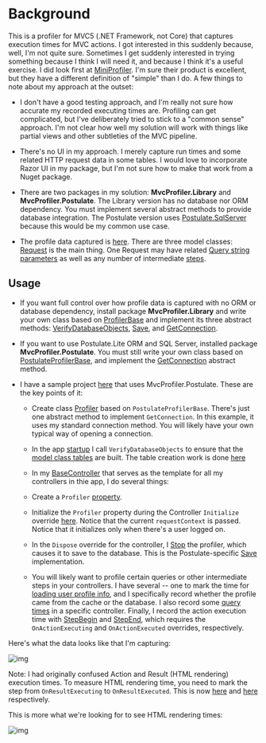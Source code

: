# Background

This is a profiler for MVC5 (.NET Framework, not Core) that captures execution times for MVC actions. I got interested in this suddenly because, well, I'm not quite sure. Sometimes I get suddenly interested in trying something because I think I will need it, and because I think it's a useful exercise. I did look first at [MiniProfiler](https://miniprofiler.com). I'm sure their product is excellent, but they have a different definition of "simple" than I do. A few things to note about my approach at the outset:

- I don't have a good testing approach, and I'm really not sure how accurate my recorded executing times are. Profiling can get complicated, but I've deliberately tried to stick to a "common sense" approach. I'm not clear how well my solution will work with things like partial views and other subtleties of the MVC pipeline.

- There's no UI in my approach. I merely capture run times and some related HTTP request data in some tables. I would love to incorporate Razor UI in my package, but I'm not sure how to make that work from a Nuget package.

- There are two packages in my solution: **MvcProfiler.Library** and **MvcProfiler.Postulate**. The Library version has no database nor ORM dependency. You must implement several abstract methods to provide database integration. The Postulate version uses [Postulate.SqlServer](https://github.com/adamosoftware/Postulate) because this would be my common use case.

- The profile data captured is [here](https://github.com/adamosoftware/MvcProfiler/tree/master/MvcProfiler/Models). There are three model classes: [Request](https://github.com/adamosoftware/MvcProfiler/blob/master/MvcProfiler/Models/Request.cs) is the main thing. One Request may have related [Query string parameters](https://github.com/adamosoftware/MvcProfiler/blob/master/MvcProfiler/Models/Parameter.cs) as well as any number of intermediate [steps](https://github.com/adamosoftware/MvcProfiler/blob/master/MvcProfiler/Models/Step.cs).

## Usage

- If you want full control over how profile data is captured with no ORM or database dependency, install package **MvcProfiler.Library** and write your own class based on [ProfilerBase](https://github.com/adamosoftware/MvcProfiler/blob/master/MvcProfiler/ProfilerBase.cs) and implement its three abstract methods: [VerifyDatabaseObjects](https://github.com/adamosoftware/MvcProfiler/blob/master/MvcProfiler/ProfilerBase.cs#L53), [Save](https://github.com/adamosoftware/MvcProfiler/blob/master/MvcProfiler/ProfilerBase.cs#L59), and [GetConnection](https://github.com/adamosoftware/MvcProfiler/blob/master/MvcProfiler/ProfilerBase.cs#L64).

- If you want to use Postulate.Lite ORM and SQL Server, installed package **MvcProfiler.Postulate**. You must still write your own class based on [PostulateProfilerBase](https://github.com/adamosoftware/MvcProfiler/blob/master/MvcProfiler.Postulate/PostulateProfilerBase.cs), and implement the [GetConnection](https://github.com/adamosoftware/MvcProfiler/blob/master/MvcProfiler/ProfilerBase.cs#L64) abstract method.

- I have a sample project [here](https://github.com/adamosoftware/MvcSpace) that uses MvcProfiler.Postulate. These are the key points of it:

    - Create class [Profiler](https://github.com/adamosoftware/MvcSpace/blob/master/MvcSpace.App/Profiler.cs) based on `PostulateProfilerBase`. There's just one abstract method to implement `GetConnection`. In this example, it uses my standard connection method. You will likely have your own typical way of opening a connection.
    
    - In the app [startup](https://github.com/adamosoftware/MvcSpace/blob/master/MvcSpace.App/Startup.cs#L14) I call `VerifyDatabaseObjects` to ensure that the [model class tables](https://github.com/adamosoftware/MvcProfiler/tree/master/MvcProfiler/Models) are built. The table creation work is done [here](https://github.com/adamosoftware/MvcProfiler/blob/master/MvcProfiler.Postulate/PostulateProfilerBase.cs#L21)
    
    - In my [BaseController](https://github.com/adamosoftware/MvcSpace/blob/master/MvcSpace.App/BaseController.cs) that serves as the template for all my controllers in thie app, I do several things:
    
    - Create a `Profiler` [property](https://github.com/adamosoftware/MvcSpace/blob/master/MvcSpace.App/BaseController.cs#L17).
    
    - Initialize the `Profiler` property during the Controller `Initialize` override [here](https://github.com/adamosoftware/MvcSpace/blob/master/MvcSpace.App/BaseController.cs#L29). Notice that the current `requestContext` is passed. Notice that it initializes only when there's a user logged on.
    
    - In the `Dispose` override for the controller, I [Stop](https://github.com/adamosoftware/MvcSpace/blob/master/MvcSpace.App/BaseController.cs#L89) the profiler, which causes it to save to the database. This is the Postulate-specific [Save](https://github.com/adamosoftware/MvcProfiler/blob/master/MvcProfiler.Postulate/PostulateProfilerBase.cs#L40) implementation.
    
    - You will likely want to profile certain queries or other intermediate steps in your controllers. I have several -- one to mark the time for [loading user profile info](https://github.com/adamosoftware/MvcSpace/blob/master/MvcSpace.App/BaseController.cs#L35), and I specifically record whether the profile came from the cache or the database. I also record some [query times](https://github.com/adamosoftware/MvcSpace/blob/master/MvcSpace.App/Controllers/DataModelController.cs#L20) in a specific controller. Finally, I record the action execution time with [StepBegin](https://github.com/adamosoftware/MvcSpace/blob/master/MvcSpace.App/BaseController.cs#L60) and [StepEnd](https://github.com/adamosoftware/MvcSpace/blob/master/MvcSpace.App/BaseController.cs#L89), which requires the `OnActionExecuting` and `OnActionExecuted` overrides, respectively.
    
Here's what the data looks like that I'm capturing:

![img](https://adamosoftware.blob.core.windows.net/images/mvcprofiler.png)

Note: I had originally confused Action and Result (HTML rendering) execution times. To measure HTML rendering time, you need to mark the step from `OnResultExecuting` to `OnResultExecuted`. This is now [here](https://github.com/adamosoftware/MvcSpace/blob/master/MvcSpace.App/BaseController.cs#L43) and [here](https://github.com/adamosoftware/MvcSpace/blob/master/MvcSpace.App/BaseController.cs#L52) respectively.

This is more what we're looking for to see HTML rendering times:

![img](https://adamosoftware.blob.core.windows.net:443/images/mvcprofiler2.png)
